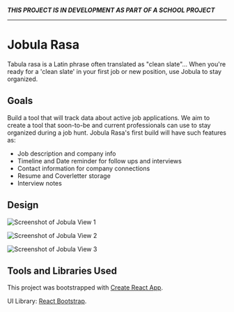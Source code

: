 **_THIS PROJECT IS IN DEVELOPMENT AS PART OF A SCHOOL PROJECT_**

---

# Jobula Rasa

Tabula rasa is a Latin phrase often translated as "clean slate"... When you're ready for a 'clean slate' in your first job or new position, use Jobula to stay organized.

## Goals

Build a tool that will track data about active job applications. We aim to create a tool that soon-to-be and current professionals can use to stay organized during a job hunt. Jobula Rasa's first build will have such features as:

- Job description and company info
- Timeline and Date reminder for follow ups and interviews
- Contact information for company connections
- Resume and Coverletter storage
- Interview notes

## Design

![Screenshot of Jobula View 1](https://i.imgur.com/QDLTWvN.png)

![Screenshot of Jobula View 2](https://i.imgur.com/aODRqBJ.png)

![Screenshot of Jobula View 3](https://i.imgur.com/8m37Kxi.png)

## Tools and Libraries Used

This project was bootstrapped with [Create React App](https://github.com/facebook/create-react-app).

UI Library: [React Bootstrap](https://react-bootstrap.github.io/).
